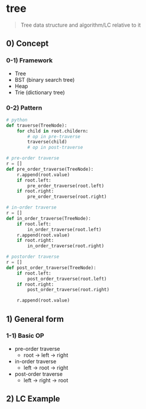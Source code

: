 # tree

> Tree data structure and algorithm/LC relative to it

## 0) Concept  

### 0-1) Framework
- Tree
- BST (binary search tree)
- Heap
- Trie (dictionary tree)

### 0-2) Pattern
```python
# python
def traverse(TreeNode):
    for child in root.childern:
        # op in pre-traverse
        traverse(child)
        # op in post-traverse

# pre-order traverse
r = []
def pre_order_traverse(TreeNode):
    r.append(root.value)
    if root.left:
        pre_order_traverse(root.left)
    if root.right:
        pre_order_traverse(root.right)

# in-order traverse
r = []
def in_order_traverse(TreeNode):
    if root.left:
        in_order_traverse(root.left)
    r.append(root.value)
    if root.right:
        in_order_traverse(root.right)

# postorder traverse
r = []
def post_order_traverse(TreeNode):
    if root.left:
        post_order_traverse(root.left)
    if root.right:
        post_order_traverse(root.right)

    r.append(root.value)
```

## 1) General form

### 1-1) Basic OP
- pre-order traverse
    - root -> left -> right
- in-order traverse
    - left -> root -> right
- post-order traverse
    - left -> right -> root

## 2) LC Example
